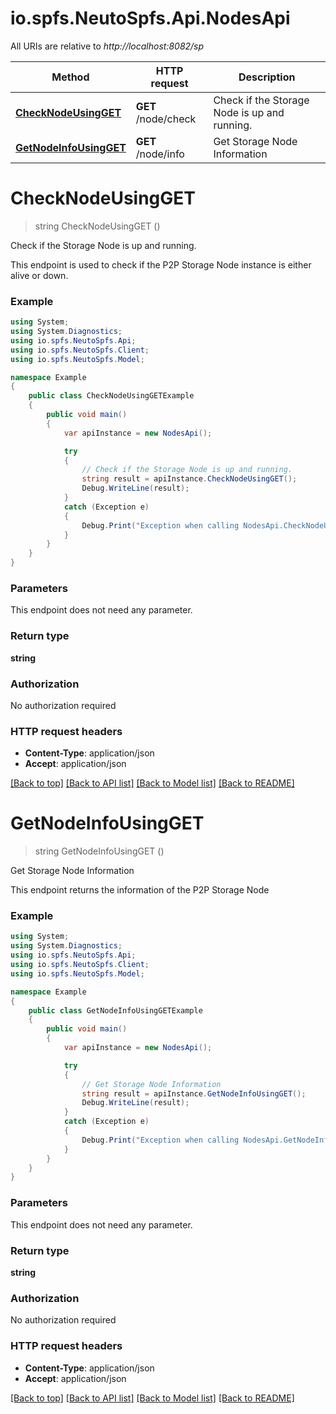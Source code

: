 # io.spfs.NeutoSpfs.Api.NodesApi

All URIs are relative to *http://localhost:8082/sp*

Method | HTTP request | Description
------------- | ------------- | -------------
[**CheckNodeUsingGET**](NodesApi.md#checknodeusingget) | **GET** /node/check | Check if the Storage Node is up and running.
[**GetNodeInfoUsingGET**](NodesApi.md#getnodeinfousingget) | **GET** /node/info | Get Storage Node Information


<a name="checknodeusingget"></a>
# **CheckNodeUsingGET**
> string CheckNodeUsingGET ()

Check if the Storage Node is up and running.

This endpoint is used to check if the P2P Storage Node instance is either alive or down.

### Example
```csharp
using System;
using System.Diagnostics;
using io.spfs.NeutoSpfs.Api;
using io.spfs.NeutoSpfs.Client;
using io.spfs.NeutoSpfs.Model;

namespace Example
{
    public class CheckNodeUsingGETExample
    {
        public void main()
        {
            var apiInstance = new NodesApi();

            try
            {
                // Check if the Storage Node is up and running.
                string result = apiInstance.CheckNodeUsingGET();
                Debug.WriteLine(result);
            }
            catch (Exception e)
            {
                Debug.Print("Exception when calling NodesApi.CheckNodeUsingGET: " + e.Message );
            }
        }
    }
}
```

### Parameters
This endpoint does not need any parameter.

### Return type

**string**

### Authorization

No authorization required

### HTTP request headers

 - **Content-Type**: application/json
 - **Accept**: application/json

[[Back to top]](#) [[Back to API list]](../README.md#documentation-for-api-endpoints) [[Back to Model list]](../README.md#documentation-for-models) [[Back to README]](../README.md)

<a name="getnodeinfousingget"></a>
# **GetNodeInfoUsingGET**
> string GetNodeInfoUsingGET ()

Get Storage Node Information

This endpoint returns the information of the P2P Storage Node

### Example
```csharp
using System;
using System.Diagnostics;
using io.spfs.NeutoSpfs.Api;
using io.spfs.NeutoSpfs.Client;
using io.spfs.NeutoSpfs.Model;

namespace Example
{
    public class GetNodeInfoUsingGETExample
    {
        public void main()
        {
            var apiInstance = new NodesApi();

            try
            {
                // Get Storage Node Information
                string result = apiInstance.GetNodeInfoUsingGET();
                Debug.WriteLine(result);
            }
            catch (Exception e)
            {
                Debug.Print("Exception when calling NodesApi.GetNodeInfoUsingGET: " + e.Message );
            }
        }
    }
}
```

### Parameters
This endpoint does not need any parameter.

### Return type

**string**

### Authorization

No authorization required

### HTTP request headers

 - **Content-Type**: application/json
 - **Accept**: application/json

[[Back to top]](#) [[Back to API list]](../README.md#documentation-for-api-endpoints) [[Back to Model list]](../README.md#documentation-for-models) [[Back to README]](../README.md)

